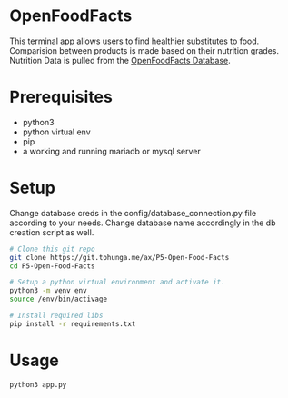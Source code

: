 # OpenFoodFacts

This terminal app allows users to find healthier substitutes to food.
Comparision between products is made based on their nutrition grades.
Nutrition Data is pulled from the [OpenFoodFacts Database](https://world.openfoodfacts.org/).

# Prerequisites

* python3
* python virtual env
* pip
* a working and running mariadb or mysql server

# Setup

Change database creds in the config/database_connection.py file according to your needs.
Change database name accordingly in the db creation script as well.

```bash
# Clone this git repo
git clone https://git.tohunga.me/ax/P5-Open-Food-Facts
cd P5-Open-Food-Facts

# Setup a python virtual environment and activate it.
python3 -m venv env
source /env/bin/activage

# Install required libs
pip install -r requirements.txt 
```

# Usage

```bash
python3 app.py
```

